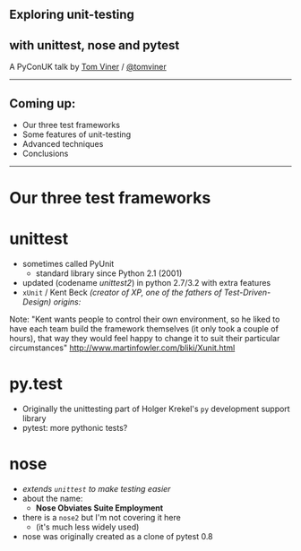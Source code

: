 ## Exploring unit-testing
## with unittest, nose and pytest

A PyConUK talk by [Tom Viner](http://tomviner.co.uk) /
[@tomviner](http://twitter.com/tomviner)

---

## Coming up:

- Our three test frameworks
- Some features of unit-testing
- Advanced techniques
- Conclusions

---

Our three test frameworks
=========================


# unittest

- sometimes called PyUnit
    - standard library since Python 2.1 (2001)
- updated (codename *unittest2*) in python 2.7/3.2 with extra features
- `xUnit` / Kent Beck *(creator of XP, one of the fathers of Test-Driven-Design) origins:*

Note: "Kent wants people to control their own environment, so he liked to have each team build the framework themselves (it only took a couple of hours), that way they would feel happy to change it to suit their particular circumstances"
    http://www.martinfowler.com/bliki/Xunit.html


# py.test

- Originally the unittesting part of Holger Krekel's `py` development support library
- pytest: more pythonic tests?


# nose

- *extends `unittest` to make testing easier*
- about the name:
    - **Nose Obviates Suite Employment**
- there is a `nose2` but I'm not covering it here
    - (it's much less widely used)
- nose was originally created as a clone of pytest 0.8
